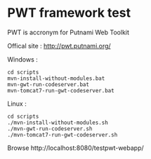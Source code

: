 # PWT framework test 

PWT is accronym for Putnami Web Toolkit

Offical site : http://pwt.putnami.org/


Windows :

    cd scripts
    mvn-install-without-modules.bat
    mvn-gwt-run-codeserver.bat
    mvn-tomcat7-run-gwt-codeserver.bat

Linux :

    cd scripts
    ./mvn-install-without-modules.sh
    ./mvn-gwt-run-codeserver.sh
    ./mvn-tomcat7-run-gwt-codeserver.sh

Browse http://localhost:8080/testpwt-webapp/
    